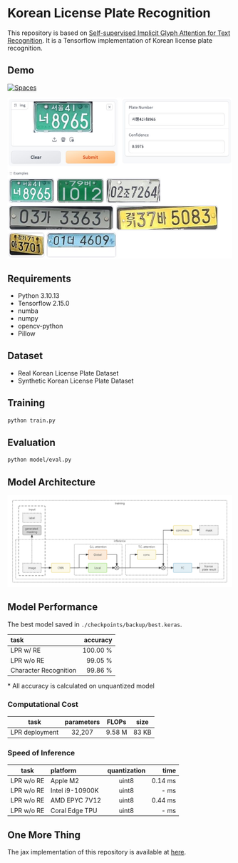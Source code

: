 # Korean License Plate Recognition

This repository is based on [Self-supervised Implicit Glyph Attention for Text Recognition](https://arxiv.org/abs/2203.03382). It is a Tensorflow implementation of Korean license plate recognition.

## Demo

<a href="https://huggingface.co/spaces/noahzhy/KR_LPR_TF">
  <img alt="Spaces" src="https://img.shields.io/badge/%F0%9F%A4%97%20Hugging%20Face-Spaces-blue">
</a>

![Website](assets/demo.jpg)

## Requirements

- Python 3.10.13
- Tensorflow 2.15.0
- numba
- numpy
- opencv-python
- Pillow

## Dataset

- Real Korean License Plate Dataset
- Synthetic Korean License Plate Dataset

## Training

```bash
python train.py
```

## Evaluation

```bash
python model/eval.py
```

## Model Architecture

![model](assets/model_arch.png)

## Model Performance

The best model saved in `./checkpoints/backup/best.keras`.

| task                      | accuracy  |
|:--------------------------|----------:|
| LPR w/ RE                 | 100.00 %  |
| LPR w/o RE                | 99.05 %   |
| Character Recognition     | 99.86 %   |

\* All accuracy is calculated on unquantized model

### Computational Cost

| task           | parameters | FLOPs       | size      |
|:--------------:|:----------:|:-----------:|:---------:|
| LPR deployment | 32,207     | 9.58 M      | 83 KB     |

### Speed of Inference

| task         | platform           | quantization | time    |
|:------------:|:-------------------|:------------:|--------:|
| LPR w/o RE   | Apple M2           | uint8        | 0.14 ms |
| LPR w/o RE   | Intel i9-10900K    | uint8        | - ms    |
| LPR w/o RE   | AMD EPYC 7V12      | uint8        | 0.44 ms |
| LPR w/o RE   | Coral Edge TPU     | uint8        | - ms    |

## One More Thing

The jax implementation of this repository is available at [here](./model/jax_model.py).
